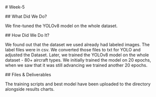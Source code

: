 \# Week-5



\## What Did We Do?



We fine-tuned the YOLOv8 model on the whole dataset.



\## How Did We Do It?



We found out that the dataset we used already had labeled images. The label files were in csv. We converted those files to txt for YOLO and adjusted the Dataset. Later, we trained the YOLOv8 model on the whole dataset - 80+ aircraft types. We initially trained the model on 20 epochs, when we saw that it was still advancing we trained another 20 epochs.



\## Files \& Deliverables



The training scripts and best model have been uploaded to the directory alongside results charts.

